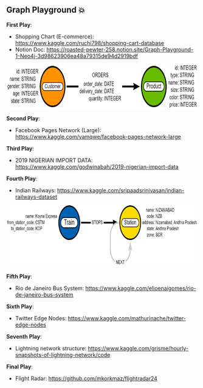 ## Graph Playground  :boom: 

**First Play**: 
- Shopping Chart (E-commerce): https://www.kaggle.com/ruchi798/shopping-cart-database
- Notion Doc: https://roasted-pewter-258.notion.site/Graph-Playground-1-Neo4j-3d98623906ea48a79315de94d2919bdf

<img src="https://github.com/BiaPri/Graph_Field/blob/master/images/E-Commerce_Graph.png?raw=true" width="807" height="116" />

**Second Play**:
- Facebook Pages Network (Large): https://www.kaggle.com/yamqwe/facebook-pages-network-large

**Third Play**:
- 2019 NIGERIAN IMPORT DATA: https://www.kaggle.com/godwinabah/2019-nigerian-import-data

**Fourth Play**:
- Indian Railways: https://www.kaggle.com/sripaadsrinivasan/indian-railways-dataset

<img src="https://github.com/BiaPri/Graph_Field/blob/master/images/Indian_Railway.png?raw=true" width="850" height="161" />

**Fifth Play**:
- Rio de Janeiro Bus System: https://www.kaggle.com/elioenaigomes/rio-de-janeiro-bus-system

**Sixth Play**:
- Twitter Edge Nodes: https://www.kaggle.com/mathurinache/twitter-edge-nodes

**Seventh Play**:
- Lightning network structure: https://www.kaggle.com/grisme/hourly-snapshots-of-lightning-network/code

**Final Play**:
- Flight Radar: https://github.com/mkorkmaz/flightradar24


